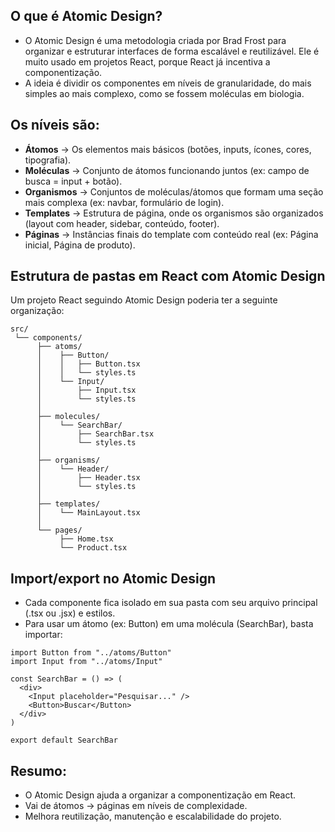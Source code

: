 ## O que é Atomic Design?
- O Atomic Design é uma metodologia criada por Brad Frost para organizar e estruturar interfaces de forma escalável e reutilizável. Ele é muito usado em projetos React, porque React já incentiva a componentização.
- A ideia é dividir os componentes em níveis de granularidade, do mais simples ao mais complexo, como se fossem moléculas em biologia.

## Os níveis são:
- **Átomos** → Os elementos mais básicos (botões, inputs, ícones, cores, tipografia).
- **Moléculas** → Conjunto de átomos funcionando juntos (ex: campo de busca = input + botão).
- **Organismos** → Conjuntos de moléculas/átomos que formam uma seção mais complexa (ex: navbar, formulário de login).
- **Templates** → Estrutura de página, onde os organismos são organizados (layout com header, sidebar, conteúdo, footer).
- **Páginas** → Instâncias finais do template com conteúdo real (ex: Página inicial, Página de produto).

## Estrutura de pastas em React com Atomic Design
Um projeto React seguindo Atomic Design poderia ter a seguinte organização:
```
src/
 └── components/
      ├── atoms/
      │    ├── Button/
      │    │   ├── Button.tsx
      │    │   └── styles.ts
      │    └── Input/
      │        ├── Input.tsx
      │        └── styles.ts
      │
      ├── molecules/
      │    └── SearchBar/
      │        ├── SearchBar.tsx
      │        └── styles.ts
      │
      ├── organisms/
      │    └── Header/
      │        ├── Header.tsx
      │        └── styles.ts
      │
      ├── templates/
      │    └── MainLayout.tsx
      │
      └── pages/
           ├── Home.tsx
           └── Product.tsx
```

## Import/export no Atomic Design
- Cada componente fica isolado em sua pasta com seu arquivo principal (.tsx ou .jsx) e estilos.
- Para usar um átomo (ex: Button) em uma molécula (SearchBar), basta importar:
```
import Button from "../atoms/Button"
import Input from "../atoms/Input"

const SearchBar = () => (
  <div>
    <Input placeholder="Pesquisar..." />
    <Button>Buscar</Button>
  </div>
)

export default SearchBar
```

## Resumo:
- O Atomic Design ajuda a organizar a componentização em React.
- Vai de átomos → páginas em níveis de complexidade.
- Melhora reutilização, manutenção e escalabilidade do projeto.